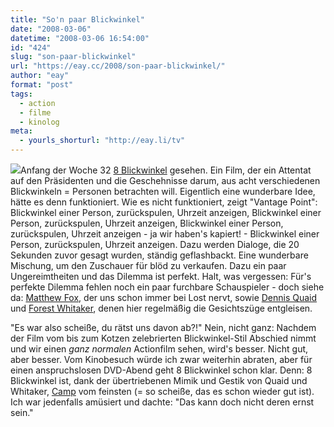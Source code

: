 ```yaml
---
title: "So'n paar Blickwinkel"
date: "2008-03-06"
datetime: "2008-03-06 16:54:00"
id: "424"
slug: "son-paar-blickwinkel"
url: "https://eay.cc/2008/son-paar-blickwinkel/"
author: "eay"
format: "post"
tags:
  - action
  - filme
  - kinolog
meta:
  - yourls_shorturl: "http://eay.li/tv"
---
```


![](/uploads/2008/8blickwinkel.jpg)Anfang der Woche 32 [8 Blickwinkel](http://www.imdb.com/title/tt0443274/) gesehen. Ein Film, der ein Attentat auf den Präsidenten und die Geschehnisse darum, aus acht verschiedenen Blickwinkeln = Personen betrachten will. Eigentlich eine wunderbare Idee, hätte es denn funktioniert. Wie es nicht funktioniert, zeigt "Vantage Point": Blickwinkel einer Person, zurückspulen, Uhrzeit anzeigen, Blickwinkel einer Person, zurückspulen, Uhrzeit anzeigen, Blickwinkel einer Person, zurückspulen, Uhrzeit anzeigen - ja wir haben's kapiert! - Blickwinkel einer Person, zurückspulen, Uhrzeit anzeigen. Dazu werden Dialoge, die 20 Sekunden zuvor gesagt wurden, ständig geflashbackt. Eine wunderbare Mischung, um den Zuschauer für blöd zu verkaufen. Dazu ein paar Ungereimtheiten und das Dilemma ist perfekt. Halt, was vergessen: Für's perfekte Dilemma fehlen noch ein paar furchbare Schauspieler - doch siehe da: [Matthew Fox](http://www.imdb.com/title/tt0443274/), der uns schon immer bei Lost nervt, sowie [Dennis Quaid](http://www.imdb.com/name/nm0000598/) und [Forest Whitaker](http://www.imdb.com/name/nm0001845/), denen hier regelmäßig die Gesichtszüge entgleisen.

"Es war also scheiße, du rätst uns davon ab?!" Nein, nicht ganz: Nachdem der Film vom bis zum Kotzen zelebrierten Blickwinkel-Stil Abschied nimmt und wir einen _ganz normalen_ Actionfilm sehen, wird's besser. Nicht gut, aber besser. Vom Kinobesuch würde ich zwar weiterhin abraten, aber für einen anspruchslosen DVD-Abend geht 8 Blickwinkel schon klar. Denn: 8 Blickwinkel ist, dank der übertriebenen Mimik und Gestik von Quaid und Whitaker, [Camp](http://de.wikipedia.org/wiki/Camp_(Kunst)) vom feinsten (= so scheiße, das es schon wieder gut ist). Ich war jedenfalls amüsiert und dachte: "Das kann doch nicht deren ernst sein."
